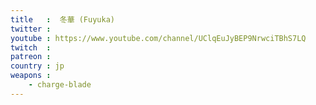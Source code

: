 ```yaml
---
title   :  冬華 (Fuyuka)
twitter : 
youtube : https://www.youtube.com/channel/UClqEuJyBEP9NrwciTBhS7LQ
twitch  : 
patreon : 
country : jp
weapons :
    - charge-blade
---
```


